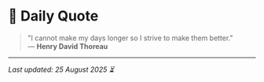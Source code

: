 # 📜 Daily Quote

> "I cannot make my days longer so I strive to make them better."  
> — **Henry David Thoreau**

---

_Last updated: 25 August 2025 ⏳_
